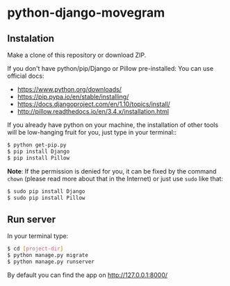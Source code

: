 # python-django-movegram

## Instalation
Make a clone of this repository or download ZIP.

If you don't have python/pip/Django or Pillow pre-installed:
You can use official docs: 
  - https://www.python.org/downloads/
  - https://pip.pypa.io/en/stable/installing/
  - https://docs.djangoproject.com/en/1.10/topics/install/
  - http://pillow.readthedocs.io/en/3.4.x/installation.html
  
If you already have python on your machine, the installation of other tools will be low-hanging fruit for you, just type in your terminal::
```sh
$ python get-pip.py
$ pip install Django
$ pip install Pillow
```

**Note**: If the permission is denied for you, it can be fixed by the command `chown` (please read more about that in the Internet) or just use `sudo` like that:
```sh
$ sudo pip install Django
$ sudo pip install Pillow
```

## Run server
In your terminal type:
```sh
$ cd [project-dir]
$ python manage.py migrate
$ python manage.py runserver
```
By default you can find the app on http://127.0.0.1:8000/
